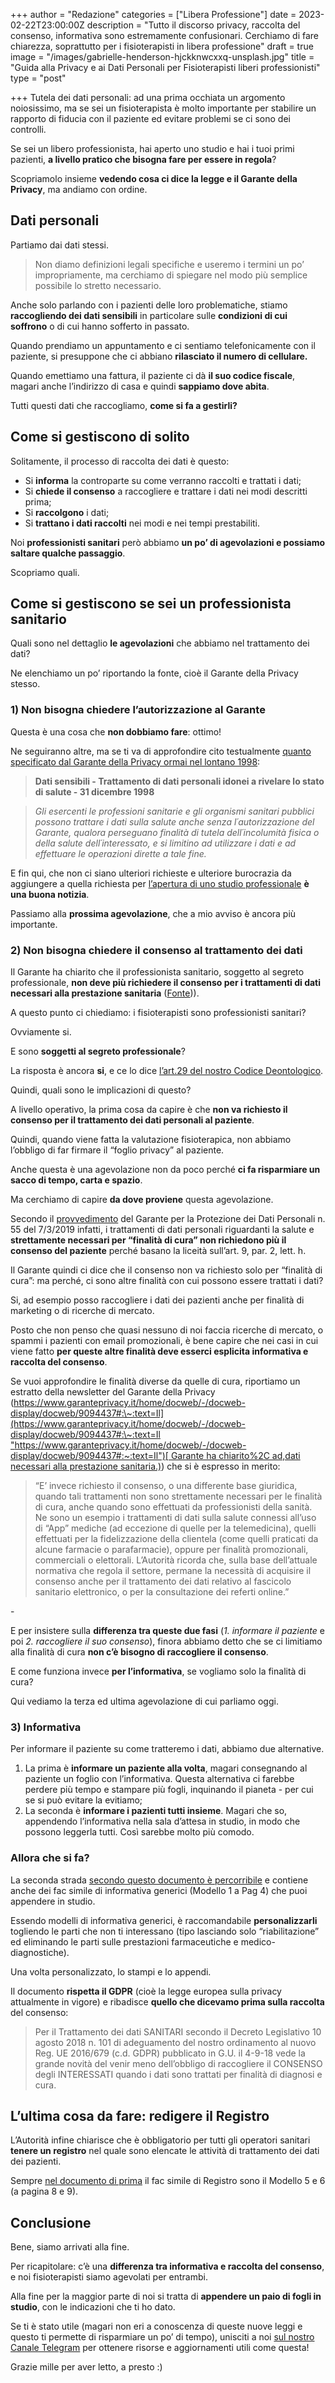 +++
author = "Redazione"
categories = ["Libera Professione"]
date = 2023-02-22T23:00:00Z
description = "Tutto il discorso privacy, raccolta del consenso, informativa sono estremamente confusionari. Cerchiamo di fare chiarezza, soprattutto per i fisioterapisti in libera professione"
draft = true
image = "/images/gabrielle-henderson-hjckknwcxxq-unsplash.jpg"
title = "Guida alla Privacy e ai Dati Personali per Fisioterapisti liberi professionisti"
type = "post"

+++
Tutela dei dati personali: ad una prima occhiata un argomento noiosissimo, ma se sei un fisioterapista è molto importante per stabilire un rapporto di fiducia con il paziente ed evitare problemi se ci sono dei controlli.

Se sei un libero professionista, hai aperto uno studio e hai i tuoi primi pazienti, **a livello pratico che bisogna fare per essere in regola**?

Scopriamolo insieme **vedendo cosa ci dice la legge e il Garante della Privacy**, ma andiamo con ordine.

## Dati personali

Partiamo dai dati stessi.

> Non diamo definizioni legali specifiche e useremo i termini un po’ impropriamente, ma cerchiamo di spiegare nel modo più semplice possibile lo stretto necessario.

Anche solo parlando con i pazienti delle loro problematiche, stiamo **raccogliendo dei dati sensibili** in particolare sulle **condizioni di cui soffrono** o di cui hanno sofferto in passato.

Quando prendiamo un appuntamento e ci sentiamo telefonicamente con il paziente, si presuppone che ci abbiano **rilasciato il numero di cellulare.**

Quando emettiamo una fattura, il paziente ci dà **il suo codice fiscale**, magari anche l’indirizzo di casa e quindi **sappiamo dove abita**.

Tutti questi dati che raccogliamo, **come si fa a gestirli?**

## Come si gestiscono di solito

Solitamente, il processo di raccolta dei dati è questo:

* Si **informa** la controparte su come verranno raccolti e trattati i dati;
* Si **chiede il consenso** a raccogliere e trattare i dati nei modi descritti prima;
* Si **raccolgono** i dati;
* Si **trattano i dati raccolti** nei modi e nei tempi prestabiliti.

Noi **professionisti sanitari** però abbiamo **un po’ di agevolazioni e possiamo saltare qualche passaggio**.

Scopriamo quali.

## Come si gestiscono se sei un professionista sanitario

Quali sono nel dettaglio **le agevolazioni** che abbiamo nel trattamento dei dati?

Ne elenchiamo un po’ riportando la fonte, cioè il Garante della Privacy stesso.

### 1) Non bisogna chiedere l’autorizzazione al Garante

Questa è una cosa che **non dobbiamo fare**: ottimo!

Ne seguiranno altre, ma se ti va di approfondire cito testualmente [quanto specificato dal Garante della Privacy ormai nel lontano 1998](https://www.garanteprivacy.it/home/docweb/-/docweb-display/docweb/40297#:\~:text=Gli%20esercenti%20le%20professioni%20sanitarie,effettuare%20le%20operazioni%20dirette%20a):

> **Dati sensibili - Trattamento di dati personali idonei a rivelare lo stato di salute - 31 dicembre 1998**

> _Gli esercenti le professioni sanitarie e gli organismi sanitari pubblici possono trattare i dati sulla salute anche senza l´autorizzazione del Garante, qualora perseguano finalità di tutela dell´incolumità fisica o della salute dell´interessato, e si limitino ad utilizzare i dati e ad effettuare le operazioni dirette a tale fine._

E fin qui, che non ci siano ulteriori richieste e ulteriore burocrazia da aggiungere a quella richiesta per [l’apertura di uno studio professionale](https://fisioterapisti.org/veloce-guida-su-come-aprire-uno-studio-di-fisioterapia-nel-2022/) **è una buona notizia**.

Passiamo alla **prossima agevolazione**, che a mio avviso è ancora più importante.

### 2) Non bisogna chiedere il consenso al trattamento dei dati

Il Garante ha chiarito che il professionista sanitario, soggetto al segreto professionale, **non deve più richiedere il consenso per i trattamenti di dati necessari alla prestazione sanitaria** ([Fonte](https://www.garanteprivacy.it/home/docweb/-/docweb-display/docweb/9094437#:\~:text=Il%20Garante%20ha%20chiarito%2C%20ad,dati%20necessari%20alla%20prestazione%20sanitaria.))).

A questo punto ci chiediamo: i fisioterapisti sono professionisti sanitari?

Ovviamente si.

E sono **soggetti al segreto professionale**?

La risposta è ancora **si**, e ce lo dice [l’art.29 del nostro Codice Deontologico](https://aifi.net/professione/codice-deontologico/).

Quindi, quali sono le implicazioni di questo?

A livello operativo, la prima cosa da capire è che **non va richiesto il consenso per il trattamento dei dati personali al paziente**.

Quindi, quando viene fatta la valutazione fisioterapica, non abbiamo l’obbligo di far firmare il “foglio privacy” al paziente.

Anche questa è una agevolazione non da poco perché **ci fa risparmiare un sacco di tempo, carta e spazio**.

Ma cerchiamo di capire **da dove proviene** questa agevolazione.

Secondo il [provvedimento](https://www.garanteprivacy.it/web/guest/home/docweb/-/docweb-display/docweb/9091942) del Garante per la Protezione dei Dati Personali n. 55 del 7/3/2019 infatti, i trattamenti di dati personali riguardanti la salute e **strettamente necessari per “finalità di cura” non richiedono più il consenso del paziente** perché basano la liceità sull’art. 9, par. 2, lett. h.

Il Garante quindi ci dice che il consenso non va richiesto solo per “finalità di cura”: ma perché, ci sono altre finalità con cui possono essere trattati i dati?

Si, ad esempio posso raccogliere i dati dei pazienti anche per finalità di marketing o di ricerche di mercato.

Posto che non penso che quasi nessuno di noi faccia ricerche di mercato, o spammi i pazienti con email promozionali, è bene capire che nei casi in cui viene fatto **per queste altre finalità deve esserci esplicita informativa e raccolta del consenso**.

Se vuoi approfondire le finalità diverse da quelle di cura, riportiamo un estratto della newsletter del Garante della Privacy ([https://www.garanteprivacy.it/home/docweb/-/docweb-display/docweb/9094437#:\~:text=Il](https://www.garanteprivacy.it/home/docweb/-/docweb-display/docweb/9094437#:\~:text=Il "https://www.garanteprivacy.it/home/docweb/-/docweb-display/docweb/9094437#:~:text=Il")[ Garante ha chiarito%2C ad,dati necessari alla prestazione sanitaria.)](https://www.garanteprivacy.it/home/docweb/-/docweb-display/docweb/9094437#:\~:text=Il%20Garante%20ha%20chiarito%2C%20ad,dati%20necessari%20alla%20prestazione%20sanitaria.)) che si è espresso in merito:

> “E’ invece richiesto il consenso, o una differente base giuridica, quando tali trattamenti non sono strettamente necessari per le finalità di cura, anche quando sono effettuati da professionisti della sanità. Ne sono un esempio i trattamenti di dati sulla salute connessi all’uso di “App” mediche (ad eccezione di quelle per la telemedicina), quelli effettuati per la fidelizzazione della clientela (come quelli praticati da alcune farmacie o parafarmacie), oppure per finalità promozionali, commerciali o elettorali. L’Autorità ricorda che, sulla base dell’attuale normativa che regola il settore, permane la necessità di acquisire il consenso anche per il trattamento dei dati relativo al fascicolo sanitario elettronico, o per la consultazione dei referti online.”

\-

E per insistere sulla **differenza tra queste due fasi** (_1. informare il paziente_ e poi _2. raccogliere il suo consenso_), finora abbiamo detto che se ci limitiamo alla finalità di cura **non c’è bisogno di raccogliere il consenso**.

E come funziona invece **per l’informativa**, se vogliamo solo la finalità di cura?

Qui vediamo la terza ed ultima agevolazione di cui parliamo oggi.

### 3) Informativa

Per informare il paziente su come tratteremo i dati, abbiamo due alternative.

1. La prima è **informare un paziente alla volta**, magari consegnando al paziente un foglio con l’informativa. Questa alternativa ci farebbe perdere più tempo e stampare più fogli, inquinando il pianeta - per cui se si può evitare la evitiamo;
2. La seconda è **informare i pazienti tutti insieme**. Magari che so, appendendo l’informativa nella sala d’attesa in studio, in modo che possono leggerla tutti. Così sarebbe molto più comodo.

### Allora che si fa?

La seconda strada [secondo questo documento è percorribile](https://www.quotidianosanita.it/allegati/allegato8629322.pdf) e contiene anche dei fac simile di informativa generici (Modello 1 a Pag 4) che puoi appendere in studio.

Essendo modelli di informativa generici, è raccomandabile **personalizzarli** togliendo le parti che non ti interessano (tipo lasciando solo “riabilitazione” ed eliminando le parti sulle prestazioni farmaceutiche e medico-diagnostiche).

Una volta personalizzato, lo stampi e lo appendi.

Il documento **rispetta il GDPR** (cioè la legge europea sulla privacy attualmente in vigore) e ribadisce **quello che dicevamo prima sulla raccolta** del consenso:

> Per il Trattamento dei dati SANITARI secondo il Decreto Legislativo 10 agosto 2018 n. 101 di adeguamento del nostro ordinamento al nuovo Reg. UE 2016/679 (c.d. GDPR) pubblicato in G.U. il 4-9-18 vede la grande novità del venir meno dell’obbligo di raccogliere il CONSENSO degli INTERESSATI quando i dati sono trattati per finalità di diagnosi e cura.

## L’ultima cosa da fare: redigere il Registro

L’Autorità infine chiarisce che è obbligatorio per tutti gli operatori sanitari **tenere un registro** nel quale sono elencate le attività di trattamento dei dati dei pazienti.

Sempre [nel documento di prima](https://www.quotidianosanita.it/allegati/allegato8629322.pdf) il fac simile di Registro sono il Modello 5 e 6 (a pagina 8 e 9).

## Conclusione

Bene, siamo arrivati alla fine.

Per ricapitolare: c’è una **differenza tra informativa e raccolta del consenso**, e noi fisioterapisti siamo agevolati per entrambi.

Alla fine per la maggior parte di noi si tratta di **appendere un paio di fogli in studio**, con le indicazioni che ti ho dato.

Se ti è stato utile (magari non eri a conoscenza di queste nuove leggi e questo ti permette di risparmiare un po’ di tempo), unisciti a noi [sul nostro Canale Telegram](https://t.me/fisioterapisti_official) per ottenere risorse e aggiornamenti utili come questa!

Grazie mille per aver letto, a presto :)